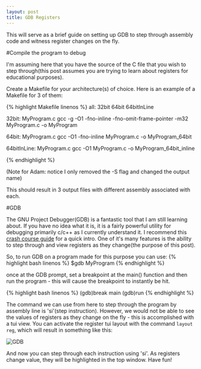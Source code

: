 ```yaml
---
layout: post
title: GDB Registers
---
```



This will serve as a brief guide on setting up GDB to step through assembly code and witness register changes on the fly.

#Compile the program to debug

I'm assuming here that you have the source of the C file that you wish to step through(this post assumes you are trying to learn about registers for educational purposes).

Create a Makefile for your architecture(s) of choice. Here is an example of a Makefile for 3 of them:

{% highlight Makefile linenos %}
all: 32bit 64bit 64bitInLine

32bit: MyProgram.c
	gcc -g -O1 -fno-inline -fno-omit-frame-pointer -m32 MyProgram.c -o MyProgram

64bit: MyProgram.c
	gcc -O1 -fno-inline MyProgram.c -o MyProgram_64bit

64bitInLine: MyProgram.c
	gcc -O1 MyProgram.c -o MyProgram_64bit_inline

{% endhighlight %}

(Note for Adam: notice I only removed the -S flag and changed the output name)


This should result in 3 output files with different assembly associated with each.

#GDB

The GNU Project Debugger(GDB) is a fantastic tool that I am still learning about. If you have no idea what it is, it is a fairly powerful utility for debugging primarily c/c++ as I currently understand it. I recommend this [crash course guide](http://beej.us/guide/bggdb/) for a quick intro. One of it's many features is the ability to step through and view registers as they change(the purpose of this post).

So, to run GDB on a program made for this purpose you can use:
{% highlight bash linenos %}
$gdb MyProgram
{% endhighlight %}

once at the GDB prompt, set a breakpoint at the main() function and then run the program - this will cause the breakpoint to instantly be hit.

{% highlight bash linenos %}
(gdb)break main
(gdb)run
{% endhighlight %}

The command we can use from here to step through the program by assembly line is 'si'(step instruction). However, we would not be able to see the values of registers as they change on the fly - this is accomplished with a tui view. You can activate the register tui layout with the command `layout reg`, which will result in something like this:

![GDB](http://i.imgur.com/SZkGALi.png "GDB")

And now you can step through each instruction using 'si'. As registers change value, they will be highlighted in the top window. Have fun!


